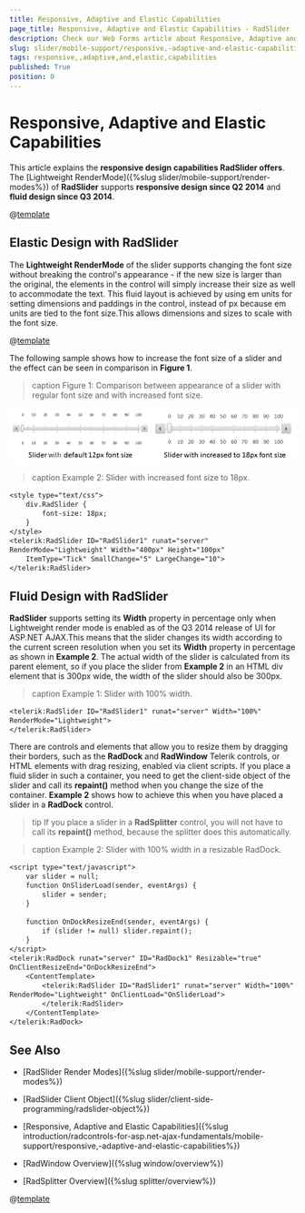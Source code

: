 ```yaml
---
title: Responsive, Adaptive and Elastic Capabilities
page_title: Responsive, Adaptive and Elastic Capabilities - RadSlider
description: Check our Web Forms article about Responsive, Adaptive and Elastic Capabilities.
slug: slider/mobile-support/responsive,-adaptive-and-elastic-capabilities
tags: responsive,,adaptive,and,elastic,capabilities
published: True
position: 0
---
```


# Responsive, Adaptive and Elastic Capabilities

This article explains the **responsive design capabilities RadSlider offers**. The [Lightweight RenderMode]({%slug slider/mobile-support/render-modes%}) of **RadSlider** supports **responsive design since Q2 2014** and **fluid design since Q3 2014**.

@[template](/_templates/common/render-mode.md#resp-design-desc "slug-el: no, slug-fl: no")

## Elastic Design with RadSlider

The **Lightweight RenderMode** of the slider supports changing the font size without breaking the control's appearance - if the new size is larger than the original, the elements in the control will simply increase their size as well to accommodate the text. This fluid layout is achieved by using em units for setting dimensions and paddings in the control, instead of px because em units are tied to the font size.This allows dimensions and sizes to scale with the font size.

@[template](/_templates/common/font-size-notes.md#note-and-example "control: RadSlider")

The following sample shows how to increase the font size of a slider and the effect can be seen in comparison in **Figure 1**.

>caption Figure 1: Comparison between appearance of a slider with regular font size and with increased font size.

![Font size comparison](images/slider-font-size-comparison.png)

>caption Example 2: Slider with increased font size to 18px.

````ASP.NET
<style type="text/css">
	div.RadSlider {
		font-size: 18px;
	}
</style>
<telerik:RadSlider ID="RadSlider1" runat="server" RenderMode="Lightweight" Width="400px" Height="100px"
	ItemType="Tick" SmallChange="5" LargeChange="10">
</telerik:RadSlider>
````

## Fluid Design with RadSlider

**RadSlider** supports setting its **Width** property in percentage only when Lightweight render mode is enabled as of the Q3 2014 release of UI for ASP.NET AJAX.This means that the slider changes its width according to the current screen resolution when you set its **Width** property in percentage as shown in **Example 2**. The actual width of the slider is calculated from its parent element, so if you place the slider from **Example 2** in an HTML div element that is 300px wide, the width of the slider should also be 300px.

>caption Example 1: Slider with 100% width.

````ASP.NET
<telerik:RadSlider ID="RadSlider1" runat="server" Width="100%" RenderMode="Lightweight">
</telerik:RadSlider>
````

There are controls and elements that allow you to resize them by dragging their borders, such as the **RadDock** and **RadWindow** Telerik controls, or HTML elements with drag resizing, enabled via client scripts. If you place a fluid slider in such a container, you need to get the client-side object of the slider and call its **repaint()** method when you change the size of the container. **Example 2** shows how to achieve this when you have placed a slider in a **RadDock** control.

>tip If you place a slider in a **RadSplitter** control, you will not have to call its **repaint()** method, because the splitter does this automatically.

>caption Example 2: Slider with 100% width in a resizable RadDock.

````ASP.NET
<script type="text/javascript">
	var slider = null;
	function OnSliderLoad(sender, eventArgs) {
		slider = sender;
	}

	function OnDockResizeEnd(sender, eventArgs) {
		if (slider != null) slider.repaint();
	}
</script>
<telerik:RadDock runat="server" ID="RadDock1" Resizable="true" OnClientResizeEnd="OnDockResizeEnd">
	<ContentTemplate>
		<telerik:RadSlider ID="RadSlider1" runat="server" Width="100%" RenderMode="Lightweight" OnClientLoad="OnSliderLoad">
		</telerik:RadSlider>
	</ContentTemplate>
</telerik:RadDock>
````



## See Also

 * [RadSlider Render Modes]({%slug slider/mobile-support/render-modes%})

 * [RadSlider Client Object]({%slug slider/client-side-programming/radslider-object%})
 
 * [Responsive, Adaptive and Elastic Capabilities]({%slug introduction/radcontrols-for-asp.net-ajax-fundamentals/mobile-support/responsive,-adaptive-and-elastic-capabilities%})
 
 * [RadWindow Overview]({%slug window/overview%})
 
 * [RadSplitter Overview]({%slug splitter/overview%})

@[template](/_templates/common/font-size-notes.md#related-resources)
